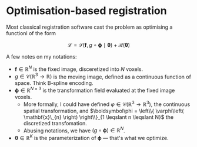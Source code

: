 # Optimisation-based registration

Most classical registration software cast the problem as optimising a functionl of the form

$$
\mathcal{L} = \mathcal{S}\left(\mathbf{f}, g\circ\boldsymbol\phi ~\mid~ \boldsymbol\theta\right) + \mathcal{R}(\boldsymbol\theta)
$$

A few notes on my notations:
- $\mathbf{f} \in \mathbb{R}^N$ is the fixed image, disceretized into $N$ voxels.
- $g \in \mathcal{C}\left(\mathbb{R}^3 \rightarrow \mathbb{R}\right)$ is the moving image, defined as a continuous function of space. Think B-spline encoding.
- $\boldsymbol\phi \in \mathbb{R}^{N \times 3}$ is the transformation field evaluated at the fixed image voxels.
  - More formally, I could have defined $\varphi \in \mathcal{C}\left(\mathbb{R}^3 \rightarrow \mathbb{R}^3\right)$, the continuous spatial transformation, 
    and $\boldsymbol\phi = \left\\{ \varphi\left( \mathbf{x}\_{n} \right) \right\\}_{1 \leqslant n \leqslant N}$ the discretized transfomation.
  - Abusing notations, we have $\left(g\circ\boldsymbol\phi\right) \in \mathbb{R}^N$.
- $\boldsymbol\theta \in \mathbb{R}^K$ is the parameterization of $\boldsymbol\phi$ &mdash; that's what we optimize.
